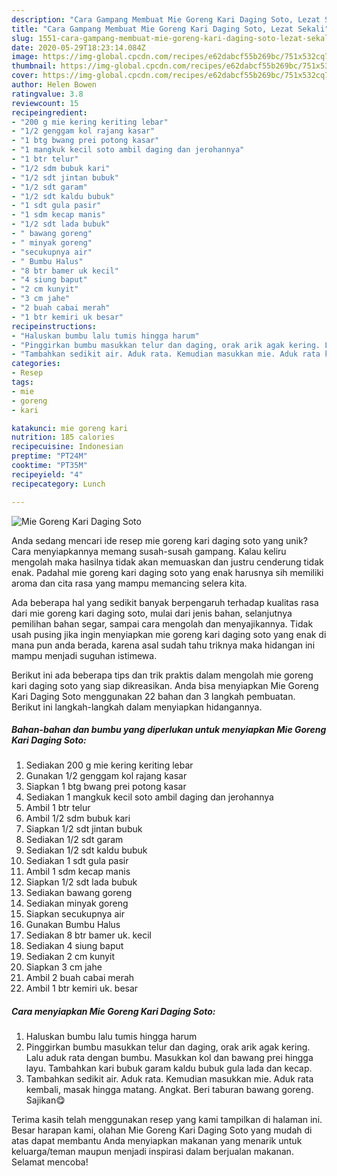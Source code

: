 ```yaml
---
description: "Cara Gampang Membuat Mie Goreng Kari Daging Soto, Lezat Sekali"
title: "Cara Gampang Membuat Mie Goreng Kari Daging Soto, Lezat Sekali"
slug: 1551-cara-gampang-membuat-mie-goreng-kari-daging-soto-lezat-sekali
date: 2020-05-29T18:23:14.084Z
image: https://img-global.cpcdn.com/recipes/e62dabcf55b269bc/751x532cq70/mie-goreng-kari-daging-soto-foto-resep-utama.jpg
thumbnail: https://img-global.cpcdn.com/recipes/e62dabcf55b269bc/751x532cq70/mie-goreng-kari-daging-soto-foto-resep-utama.jpg
cover: https://img-global.cpcdn.com/recipes/e62dabcf55b269bc/751x532cq70/mie-goreng-kari-daging-soto-foto-resep-utama.jpg
author: Helen Bowen
ratingvalue: 3.8
reviewcount: 15
recipeingredient:
- "200 g mie kering keriting lebar"
- "1/2 genggam kol rajang kasar"
- "1 btg bwang prei potong kasar"
- "1 mangkuk kecil soto ambil daging dan jerohannya"
- "1 btr telur"
- "1/2 sdm bubuk kari"
- "1/2 sdt jintan bubuk"
- "1/2 sdt garam"
- "1/2 sdt kaldu bubuk"
- "1 sdt gula pasir"
- "1 sdm kecap manis"
- "1/2 sdt lada bubuk"
- " bawang goreng"
- " minyak goreng"
- "secukupnya air"
- " Bumbu Halus"
- "8 btr bamer uk kecil"
- "4 siung baput"
- "2 cm kunyit"
- "3 cm jahe"
- "2 buah cabai merah"
- "1 btr kemiri uk besar"
recipeinstructions:
- "Haluskan bumbu lalu tumis hingga harum"
- "Pinggirkan bumbu masukkan telur dan daging, orak arik agak kering. Lalu aduk rata dengan bumbu. Masukkan kol dan bawang prei hingga layu. Tambahkan kari bubuk garam kaldu bubuk gula lada dan kecap."
- "Tambahkan sedikit air. Aduk rata. Kemudian masukkan mie. Aduk rata kembali, masak hingga matang. Angkat. Beri taburan bawang goreng. Sajikan😋"
categories:
- Resep
tags:
- mie
- goreng
- kari

katakunci: mie goreng kari 
nutrition: 185 calories
recipecuisine: Indonesian
preptime: "PT24M"
cooktime: "PT35M"
recipeyield: "4"
recipecategory: Lunch

---
```



![Mie Goreng Kari Daging Soto](https://img-global.cpcdn.com/recipes/e62dabcf55b269bc/751x532cq70/mie-goreng-kari-daging-soto-foto-resep-utama.jpg)

Anda sedang mencari ide resep mie goreng kari daging soto yang unik? Cara menyiapkannya memang susah-susah gampang. Kalau keliru mengolah maka hasilnya tidak akan memuaskan dan justru cenderung tidak enak. Padahal mie goreng kari daging soto yang enak harusnya sih memiliki aroma dan cita rasa yang mampu memancing selera kita.

Ada beberapa hal yang sedikit banyak berpengaruh terhadap kualitas rasa dari mie goreng kari daging soto, mulai dari jenis bahan, selanjutnya pemilihan bahan segar, sampai cara mengolah dan menyajikannya. Tidak usah pusing jika ingin menyiapkan mie goreng kari daging soto yang enak di mana pun anda berada, karena asal sudah tahu triknya maka hidangan ini mampu menjadi suguhan istimewa.




Berikut ini ada beberapa tips dan trik praktis dalam mengolah mie goreng kari daging soto yang siap dikreasikan. Anda bisa menyiapkan Mie Goreng Kari Daging Soto menggunakan 22 bahan dan 3 langkah pembuatan. Berikut ini langkah-langkah dalam menyiapkan hidangannya.

<!--inarticleads1-->

##### Bahan-bahan dan bumbu yang diperlukan untuk menyiapkan Mie Goreng Kari Daging Soto:

1. Sediakan 200 g mie kering keriting lebar
1. Gunakan 1/2 genggam kol rajang kasar
1. Siapkan 1 btg bwang prei potong kasar
1. Sediakan 1 mangkuk kecil soto ambil daging dan jerohannya
1. Ambil 1 btr telur
1. Ambil 1/2 sdm bubuk kari
1. Siapkan 1/2 sdt jintan bubuk
1. Sediakan 1/2 sdt garam
1. Sediakan 1/2 sdt kaldu bubuk
1. Sediakan 1 sdt gula pasir
1. Ambil 1 sdm kecap manis
1. Siapkan 1/2 sdt lada bubuk
1. Sediakan  bawang goreng
1. Sediakan  minyak goreng
1. Siapkan secukupnya air
1. Gunakan  Bumbu Halus
1. Sediakan 8 btr bamer uk. kecil
1. Sediakan 4 siung baput
1. Sediakan 2 cm kunyit
1. Siapkan 3 cm jahe
1. Ambil 2 buah cabai merah
1. Ambil 1 btr kemiri uk. besar




<!--inarticleads2-->

##### Cara menyiapkan Mie Goreng Kari Daging Soto:

1. Haluskan bumbu lalu tumis hingga harum
1. Pinggirkan bumbu masukkan telur dan daging, orak arik agak kering. Lalu aduk rata dengan bumbu. Masukkan kol dan bawang prei hingga layu. Tambahkan kari bubuk garam kaldu bubuk gula lada dan kecap.
1. Tambahkan sedikit air. Aduk rata. Kemudian masukkan mie. Aduk rata kembali, masak hingga matang. Angkat. Beri taburan bawang goreng. Sajikan😋




Terima kasih telah menggunakan resep yang kami tampilkan di halaman ini. Besar harapan kami, olahan Mie Goreng Kari Daging Soto yang mudah di atas dapat membantu Anda menyiapkan makanan yang menarik untuk keluarga/teman maupun menjadi inspirasi dalam berjualan makanan. Selamat mencoba!
